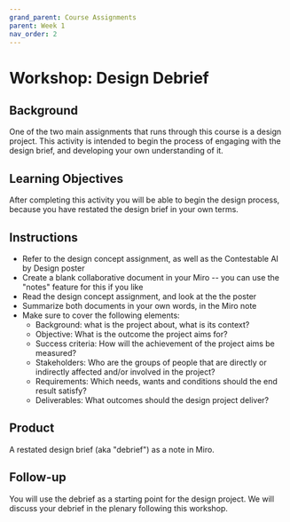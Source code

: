 ```yaml
---
grand_parent: Course Assignments
parent: Week 1
nav_order: 2
---
```


# Workshop: Design Debrief

## Background

One of the two main assignments that runs through this course is a design project. This activity is intended to begin the process of engaging with the design brief, and developing your own understanding of it.

## Learning Objectives

After completing this activity you will be able to begin the design process, because you have restated the design brief in your own terms.

## Instructions

-   Refer to the design concept assignment, as well as the Contestable AI by Design poster
-   Create a blank collaborative document in your Miro -- you can use the "notes" feature for this if you like
-   Read the design concept assignment, and look at the the poster
-   Summarize both documents in your own words, in the Miro note
-   Make sure to cover the following elements:
    -   Background: what is the project about, what is its context?
    -   Objective: What is the outcome the project aims for?
    -   Success criteria: How will the achievement of the project aims be measured?
    -   Stakeholders: Who are the groups of people that are directly or indirectly affected and/or involved in the project?
    -   Requirements: Which needs, wants and conditions should the end result satisfy?
    -   Deliverables: What outcomes should the design project deliver?

## Product

A restated design brief (aka "debrief") as a note in Miro.

## Follow-up

You will use the debrief as a starting point for the design project. We will discuss your debrief in the plenary following this workshop.